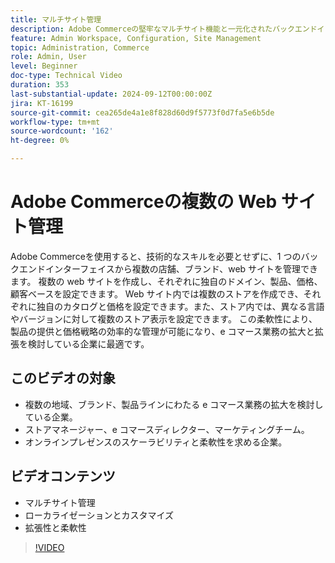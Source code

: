```yaml
---
title: マルチサイト管理 
description: Adobe Commerceの堅牢なマルチサイト機能と一元化されたバックエンドインターフェイスにより、複数の店舗、ブランド、web サイトを簡単に管理できます。
feature: Admin Workspace, Configuration, Site Management
topic: Administration, Commerce
role: Admin, User
level: Beginner
doc-type: Technical Video
duration: 353
last-substantial-update: 2024-09-12T00:00:00Z
jira: KT-16199
source-git-commit: cea265de4a1e8f828d60d9f5773f0d7fa5e6b5de
workflow-type: tm+mt
source-wordcount: '162'
ht-degree: 0%

---
```


# Adobe Commerceの複数の Web サイト管理

Adobe Commerceを使用すると、技術的なスキルを必要とせずに、1 つのバックエンドインターフェイスから複数の店舗、ブランド、web サイトを管理できます。 複数の web サイトを作成し、それぞれに独自のドメイン、製品、価格、顧客ベースを設定できます。 Web サイト内では複数のストアを作成でき、それぞれに独自のカタログと価格を設定できます。また、ストア内では、異なる言語やバージョンに対して複数のストア表示を設定できます。 この柔軟性により、製品の提供と価格戦略の効率的な管理が可能になり、e コマース業務の拡大と拡張を検討している企業に最適です。

## このビデオの対象

- 複数の地域、ブランド、製品ラインにわたる e コマース業務の拡大を検討している企業。
- ストアマネージャー、e コマースディレクター、マーケティングチーム。
- オンラインプレゼンスのスケーラビリティと柔軟性を求める企業。

## ビデオコンテンツ

- マルチサイト管理
- ローカライゼーションとカスタマイズ
- 拡張性と柔軟性

>[!VIDEO](https://video.tv.adobe.com/v/3434028?learn=on&captions=jpn)
